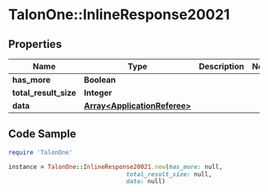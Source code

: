 # TalonOne::InlineResponse20021

## Properties

Name | Type | Description | Notes
------------ | ------------- | ------------- | -------------
**has_more** | **Boolean** |  | 
**total_result_size** | **Integer** |  | 
**data** | [**Array&lt;ApplicationReferee&gt;**](ApplicationReferee.md) |  | 

## Code Sample

```ruby
require 'TalonOne'

instance = TalonOne::InlineResponse20021.new(has_more: null,
                                 total_result_size: null,
                                 data: null)
```


